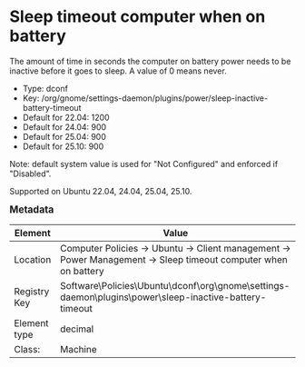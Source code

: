 # Sleep timeout computer when on battery

The amount of time in seconds the computer on battery power needs to be inactive before it goes to sleep. A value of 0 means never.

- Type: dconf
- Key: /org/gnome/settings-daemon/plugins/power/sleep-inactive-battery-timeout
- Default for 22.04: 1200
- Default for 24.04: 900
- Default for 25.04: 900
- Default for 25.10: 900

Note: default system value is used for "Not Configured" and enforced if "Disabled".

Supported on Ubuntu 22.04, 24.04, 25.04, 25.10.



<span style="font-size: larger;">**Metadata**</span>

| Element      | Value            |
| ---          | ---              |
| Location     | Computer Policies -> Ubuntu -> Client management -> Power Management -> Sleep timeout computer when on battery    |
| Registry Key | Software\Policies\Ubuntu\dconf\org\gnome\settings-daemon\plugins\power\sleep-inactive-battery-timeout         |
| Element type | decimal |
| Class:       | Machine       |

